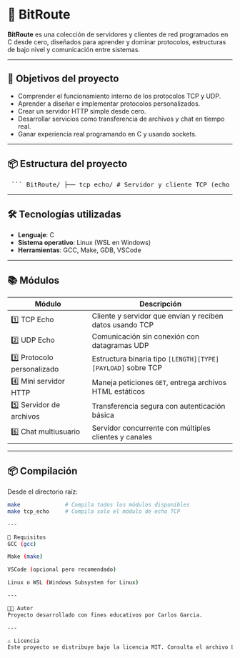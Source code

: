 # 🧠 BitRoute

**BitRoute** es una colección de servidores y clientes de red programados en C desde cero, diseñados para aprender y dominar protocolos, estructuras de bajo nivel y comunicación entre sistemas.

---

## 🚀 Objetivos del proyecto

- Comprender el funcionamiento interno de los protocolos TCP y UDP.
- Aprender a diseñar e implementar protocolos personalizados.
- Crear un servidor HTTP simple desde cero.
- Desarrollar servicios como transferencia de archivos y chat en tiempo real.
- Ganar experiencia real programando en C y usando sockets.

---

## 📦 Estructura del proyecto

<pre lang="markdown"> ``` BitRoute/ ├── tcp_echo/ # Servidor y cliente TCP (echo server) ├── udp_echo/ # Servidor y cliente UDP ├── custom_protocol/ # Protocolo binario personalizado ├── http_server/ # Mini servidor HTTP ├── file_server/ # Servidor de archivos con autenticación ├── chat_server/ # Chat multiusuario en tiempo real └── README.md ``` </pre>

---

## 🛠️ Tecnologías utilizadas

- **Lenguaje**: C
- **Sistema operativo**: Linux (WSL en Windows)
- **Herramientas**: GCC, Make, GDB, VSCode

---

## 📚 Módulos

| Módulo | Descripción |
|--------|-------------|
| 1️⃣ TCP Echo         | Cliente y servidor que envían y reciben datos usando TCP |
| 2️⃣ UDP Echo         | Comunicación sin conexión con datagramas UDP |
| 3️⃣ Protocolo personalizado | Estructura binaria tipo `[LENGTH][TYPE][PAYLOAD]` sobre TCP |
| 4️⃣ Mini servidor HTTP | Maneja peticiones `GET`, entrega archivos HTML estáticos |
| 5️⃣ Servidor de archivos | Transferencia segura con autenticación básica |
| 6️⃣ Chat multiusuario | Servidor concurrente con múltiples clientes y canales |

---

## 📦 Compilación

Desde el directorio raíz:

```bash
make              # Compila todos los módulos disponibles
make tcp_echo     # Compila solo el módulo de echo TCP

---

📌 Requisitos
GCC (gcc)

Make (make)

VSCode (opcional pero recomendado)

Linux o WSL (Windows Subsystem for Linux)

---

👨‍💻 Autor
Proyecto desarrollado con fines educativos por Carlos Garcia.

---

⚠️ Licencia
Este proyecto se distribuye bajo la licencia MIT. Consulta el archivo LICENSE para más detalles.
